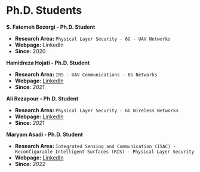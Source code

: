 # **Ph.D. Students**

**S. Fatemeh Bozorgi - Ph.D. Student**
- **Research Area:** ``` Physical Layer Security - 6G - UAV Networks ```
- **Webpage:** LinkedIn
- **Since:** 2020

**Hamidreza Hojati - Ph.D. Student**
- **Research Area:** ```IRS - UAV Communications - 6G Networks```
- **Webpage:** [LinkedIn](https://www.linkedin.com/in/hamidreza-hojjati-a992641b1)
- **Since:** *2021*

**Ali Rezapour - Ph.D. Student**
- **Research Area:** ```Physical Layer Security - 6G Wireless Networks```
- **Webpage:** [LinkedIn](http://www.linkedin.com/in/ali-rezapour)
- **Since:** *2021*

**Maryam Asadi - Ph.D. Student**
- **Research Area:** ```Integrated Sensing and Communication (ISAC) - Reconfigurable Intelligent Surfaces (RIS) - Physical Layer Security```
- **Webpage:** [LinkedIn](https://www.linkedin.com/in/maryam-asadi-38665923a)
- **Since:** *2022*
